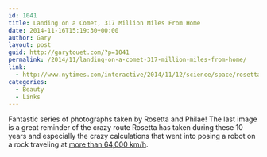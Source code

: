 ```yaml
---
id: 1041
title: Landing on a Comet, 317 Million Miles From Home
date: 2014-11-16T15:19:30+00:00
author: Gary
layout: post
guid: http://garytouet.com/?p=1041
permalink: /2014/11/landing-on-a-comet-317-million-miles-from-home/
link:
  - http://www.nytimes.com/interactive/2014/11/12/science/space/rosetta-philae-comet-landing.html?_r=1
categories:
  - Beauty
  - Links
---
```

Fantastic series of photographs taken by Rosetta and Philae! The last image is a great reminder of the crazy route Rosetta has taken during these 10 years and especially the crazy calculations that went into posing a robot on a rock traveling at <a href="http://www.nytimes.com/2014/11/13/science/space/european-space-agencys-spacecraft-lands-on-comets-surface.html?rref=science/space&module=Ribbon&version=context&region=Header&action=click&contentCollection=Space%20%26%20Cosmos&pgtype=Multimedia" title="Landing on a Comet, a European Space Agency Mission Aims to Unlock the Mysteries of Earth - The New York Times">more than 64,000 km/h</a>. 
